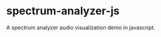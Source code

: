 spectrum-analyzer-js
====================

A spectrum analyzer audio visualization demo in javascript.
